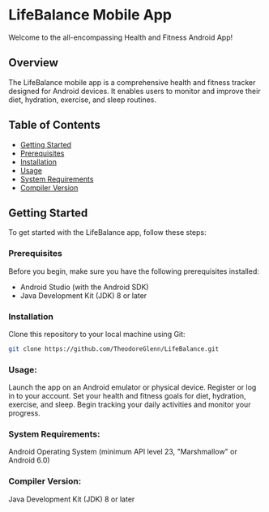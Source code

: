 # LifeBalance Mobile App

Welcome to the all-encompassing Health and Fitness Android App!

## Overview

The LifeBalance mobile app is a comprehensive health and fitness tracker designed for Android devices. It enables users to monitor and improve their diet, hydration, exercise, and sleep routines.

## Table of Contents

- [Getting Started](#getting-started)
- [Prerequisites](#prerequisites)
- [Installation](#installation)
- [Usage](#usage)
- [System Requirements](#system-requirements)
- [Compiler Version](#compiler-version)

## Getting Started

To get started with the LifeBalance app, follow these steps:

### Prerequisites

Before you begin, make sure you have the following prerequisites installed:

- Android Studio (with the Android SDK)
- Java Development Kit (JDK) 8 or later

### Installation

Clone this repository to your local machine using Git:

   ```bash
   git clone https://github.com/TheodoreGlenn/LifeBalance.git
   ```

### Usage:

Launch the app on an Android emulator or physical device.
Register or log in to your account.
Set your health and fitness goals for diet, hydration, exercise, and sleep.
Begin tracking your daily activities and monitor your progress.

### System Requirements:

Android Operating System (minimum API level 23, "Marshmallow" or Android 6.0)

### Compiler Version:

Java Development Kit (JDK) 8 or later
